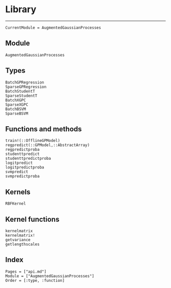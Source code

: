 # Library

---

```@meta
CurrentModule = AugmentedGaussianProcesses
```

## Module
```@docs
AugmentedGaussianProcesses
```

## Types

```@docs
BatchGPRegression
SparseGPRegression
BatchStudentT
SparseStudentT
BatchXGPC
SparseXGPC
BatchBSVM
SparseBSVM
```

## Functions and methods

```@docs
train!(::OfflineGPModel)
regpredict(::GPModel,::AbstractArray)
regpredictproba
studenttpredict
studenttpredictproba
logitpredict
logitpredictproba
svmpredict
svmpredictproba
```

## Kernels

```@docs
RBFKernel
```

## Kernel functions

```@docs
kernelmatrix
kernelmatrix!
getvariance
getlengthscales
```


## Index

```@index
Pages = ["api.md"]
Module = ["AugmentedGaussianProcesses"]
Order = [:type, :function]
```
